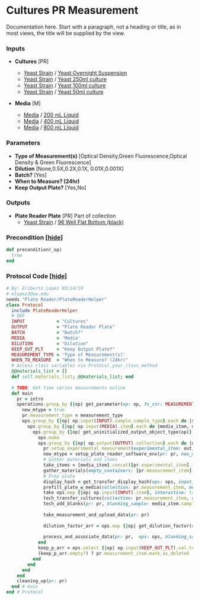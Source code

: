 # Cultures PR Measurement

Documentation here. Start with a paragraph, not a heading or title, as in most views, the title will be supplied by the view.
### Inputs


- **Cultures** [PR]  
  - <a href='#' onclick='easy_select("Sample Types", "Yeast Strain")'>Yeast Strain</a> / <a href='#' onclick='easy_select("Containers", "Yeast Overnight Suspension")'>Yeast Overnight Suspension</a>
  - <a href='#' onclick='easy_select("Sample Types", "Yeast Strain")'>Yeast Strain</a> / <a href='#' onclick='easy_select("Containers", "Yeast 250ml culture")'>Yeast 250ml culture</a>
  - <a href='#' onclick='easy_select("Sample Types", "Yeast Strain")'>Yeast Strain</a> / <a href='#' onclick='easy_select("Containers", "Yeast 100ml culture")'>Yeast 100ml culture</a>
  - <a href='#' onclick='easy_select("Sample Types", "Yeast Strain")'>Yeast Strain</a> / <a href='#' onclick='easy_select("Containers", "Yeast 50ml culture")'>Yeast 50ml culture</a>

- **Media** [M]  
  - <a href='#' onclick='easy_select("Sample Types", "Media")'>Media</a> / <a href='#' onclick='easy_select("Containers", "200 mL Liquid")'>200 mL Liquid</a>
  - <a href='#' onclick='easy_select("Sample Types", "Media")'>Media</a> / <a href='#' onclick='easy_select("Containers", "400 mL Liquid")'>400 mL Liquid</a>
  - <a href='#' onclick='easy_select("Sample Types", "Media")'>Media</a> / <a href='#' onclick='easy_select("Containers", "800 mL Liquid")'>800 mL Liquid</a>

### Parameters

- **Type of Measurement(s)** [Optical Density,Green Fluorescence,Optical Density & Green Fluorescence]
- **Dilution** [None,0.5X,0.2X,0.1X, 0.01X,0.001X]
- **Batch?** [Yes]
- **When to Measure? (24hr)** 
- **Keep Output Plate?** [Yes,No]

### Outputs


- **Plate Reader Plate** [PR]  Part of collection
  - <a href='#' onclick='easy_select("Sample Types", "Yeast Strain")'>Yeast Strain</a> / <a href='#' onclick='easy_select("Containers", "96 Well Flat Bottom (black)")'>96 Well Flat Bottom (black)</a>

### Precondition <a href='#' id='precondition'>[hide]</a>
```ruby
def precondition(_op)
  true
end
```

### Protocol Code <a href='#' id='protocol'>[hide]</a>
```ruby
# By: Eriberto Lopez 03/14/19
# elopez3@uw.edu
needs "Plate Reader/PlateReaderHelper"
class Protocol
  include PlateReaderHelper
  # DEF
  INPUT            = "Cultures"
  OUTPUT           = "Plate Reader Plate"
  BATCH            = "Batch?"
  MEDIA            = 'Media'
  DILUTION         = "Dilution"
  KEEP_OUT_PLT     = "Keep Output Plate?"
  MEASUREMENT_TYPE = 'Type of Measurement(s)'
  WHEN_TO_MEASURE  = "When to Measure? (24hr)"
  # Access class variables via Protocol.your_class_method
  @@materials_list = []
  def self.materials_list; @@materials_list; end
  
  # TODO: Get time series measurements online
  def main
    pr = intro
    operations.group_by {|op| get_parameter(op: op, fv_str: MEASUREMENT_TYPE).to_sym}.each do |measurement_type, ops|
      new_mtype = true
      pr.measurement_type = measurement_type
      ops.group_by {|op| op.input(INPUT).sample.sample_type}.each do |st, ops|
        ops.group_by {|op| op.input(MEDIA).item}.each do |media_item, ops|
          ops.group_by {|op| get_uninitialized_output_object_type(op)}.each do |out_ot, ops|
            ops.make
            ops.group_by {|op| op.output(OUTPUT).collection}.each do |out_collection, ops|
              pr.setup_experimental_measurement(experimental_item: out_collection, output_fv: nil)
              new_mtype = setup_plate_reader_software_env(pr: pr, new_mtype: new_mtype)
              # Gather materials and items
              take_items = [media_item].concat([pr.experimental_item].flatten)
              gather_materials(empty_containers: [pr.measurement_item], transfer_required: pr.transfer_required, new_materials: ['P1000 Multichannel'], take_items: take_items)
              # Prep plate
              display_hash = get_transfer_display_hash(ops: ops, input_str: INPUT, output_str: OUTPUT, dilution_str: DILUTION)
              prefill_plate_w_media(collection: pr.measurement_item, media_sample: media_item.sample, media_vol_ul: nil, display_hash: display_hash) # media_vol_ul must be > 0 to run show block
              take ops.map {|op| op.input(INPUT).item}, interactive: true
              tech_transfer_cultures(collection: pr.measurement_item, display_hash: display_hash)
              tech_add_blanks(pr: pr, blanking_sample: media_item.sample, culture_vol_ul: 0.0, media_vol_ul: 300.0) # Cannot handle a plate without blanks, esp in processing of upload
              
              take_measurement_and_upload_data(pr: pr)
              
              dilution_factor_arr = ops.map {|op| get_dilution_factor(op: op, fv_str: DILUTION)}
              
              process_and_associate_data(pr: pr,  ops: ops, blanking_sample: media_item.sample, dilution_factor: dilution_factor_arr)
            end
            keep_p_arr = ops.select {|op| op.input(KEEP_OUT_PLT).val.to_s.downcase == 'yes'}
            (keep_p_arr.empty?) ? pr.measurement_item.mark_as_deleted : pr.measurement_item.location = 'Bench'
          end
        end
      end
    end
    cleaning_up(pr: pr)
  end # main
end # Protocol
```
